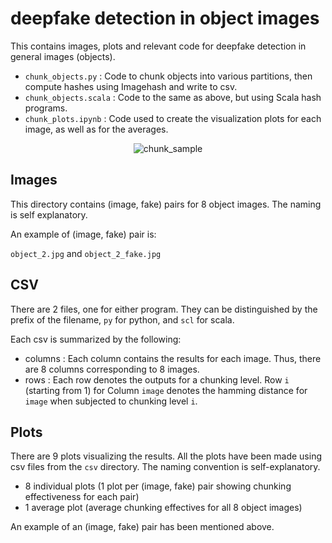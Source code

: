# deepfake detection in object images

This contains images, plots and relevant code for deepfake detection in general images (objects).

- `chunk_objects.py` : Code to chunk objects into various partitions, then compute hashes using Imagehash and write to csv.
- `chunk_objects.scala` : Code to the same as above, but using Scala hash programs.
- `chunk_plots.ipynb` : Code used to create the visualization plots for each image, as well as for the averages.

<p align="center">
  <img src="https://github.com/user-attachments/assets/0a6388f2-f621-4cbe-96c4-f43048eb4a2f" alt="chunk_sample">
</p>

## Images

This directory contains (image, fake) pairs for 8 object images. The naming is self explanatory.

An example of (image, fake) pair is:

`object_2.jpg` and `object_2_fake.jpg`

## CSV

There are 2 files, one for either program. They can be distinguished by the prefix of the filename, `py` for python, and `scl` for scala.

Each csv is summarized by the following:
- columns : Each column contains the results for each image. Thus, there are 8 columns corresponding to 8 images.
- rows : Each row denotes the outputs for a chunking level. Row `i` (starting from 1) for Column `image` denotes the hamming distance for `image` when subjected to chunking level `i`.

## Plots

There are 9 plots visualizing the results. All the plots have been made using csv files from the `csv` directory. The naming convention is self-explanatory.

- 8 individual plots (1 plot per (image, fake) pair showing chunking effectiveness for each pair)
- 1 average plot (average chunking effectives for all 8 object images)

An example of an (image, fake) pair has been mentioned above.
